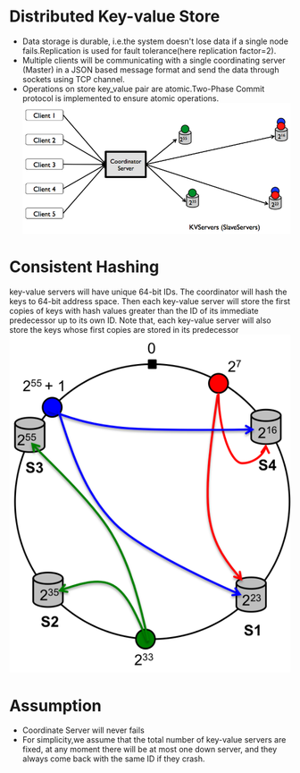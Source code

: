 Distributed Key-value Store
===

* Data storage is durable, i.e.the system doesn't lose data if a single node fails.Replication is used for fault tolerance(here replication factor=2).
* Multiple clients will be communicating with a single coordinating server (Master) in a JSON based message format and send the data through sockets using TCP channel.
* Operations on store key_value pair are atomic.Two-Phase Commit protocol is implemented to ensure atomic operations.
 ![proj4](proj4-overview.png)

Consistent Hashing
====
key-value servers will have unique 64-bit IDs. The coordinator will hash the keys to 64-bit address space. Then each key-value server will store the first copies of keys with hash values greater than the ID of its immediate predecessor up to its own ID. Note that, each key-value server will also store the keys whose first copies are stored in its predecessor
 ![consistent-hashing](consistent-hashing.png)                                  
   
Assumption
=====
* Coordinate Server will never fails
* For simplicity,we assume that the total number of key-value servers are fixed, at any moment there will be at most one down server, and they always come back with the same ID if they crash.
